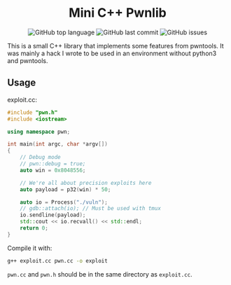 <h1 align="center">Mini C++ Pwnlib</h1>
<p align="center">
    <img alt="GitHub top language" src="https://img.shields.io/github/languages/top/nankeen/pwnlib-cpp?style=for-the-badge">
    <img alt="GitHub last commit" src="https://img.shields.io/github/last-commit/nankeen/pwnlib-cpp?style=for-the-badge">
    <img alt="GitHub issues" src="https://img.shields.io/github/issues/nankeen/pwnlib-cpp?style=for-the-badge">
</p>

This is a small C++ library that implements some features from pwntools.
It was mainly a hack I wrote to be used in an environment without python3 and pwntools.

## Usage

exploit.cc:

```cpp
#include "pwn.h"
#include <iostream>

using namespace pwn;

int main(int argc, char *argv[])
{
    // Debug mode
    // pwn::debug = true;
    auto win = 0x8048556;

    // We're all about precision exploits here
    auto payload = p32(win) * 50;

    auto io = Process("./vuln");
    // gdb::attach(io); // Must be used with tmux
    io.sendline(payload);
    std::cout << io.recvall() << std::endl;
    return 0;
}
```

Compile it with:

```bash
g++ exploit.cc pwn.cc -o exploit
```

`pwn.cc` and `pwn.h` should be in the same directory as `exploit.cc`.
